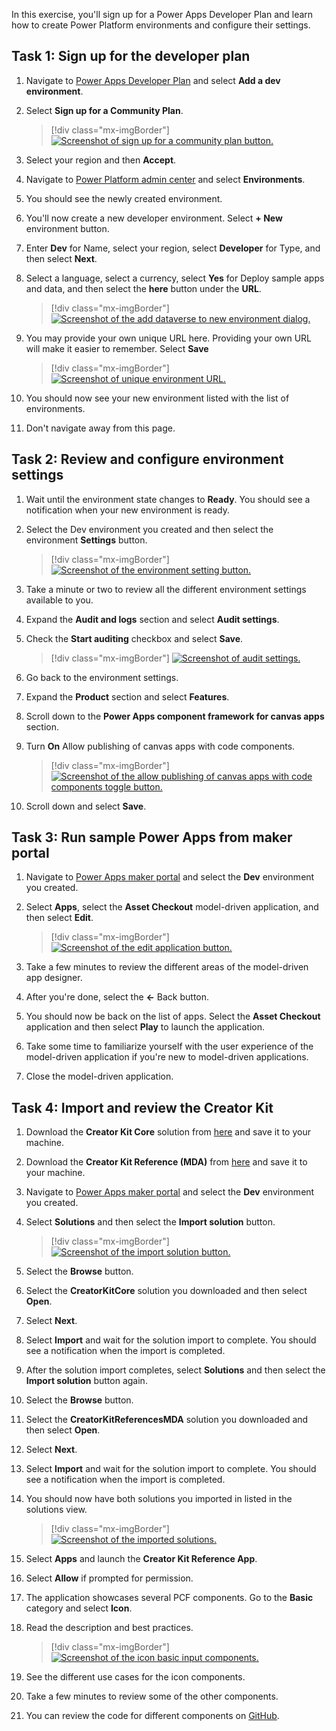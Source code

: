 In this exercise, you'll sign up for a Power Apps Developer Plan and learn how to create Power Platform environments and configure their settings.

## Task 1: Sign up for the developer plan

1.  Navigate to [Power Apps Developer Plan](https://powerapps.microsoft.com/developerplan/?azure-portal=true) and select **Add a dev environment**.

1.  Select **Sign up for a Community Plan**.

	> [!div class="mx-imgBorder"]
	> [![Screenshot of sign up for a community plan button.](../media/community-plan.png)](../media/community-plan.png#lightbox)

1. Select your region and then **Accept**.

1. Navigate to [Power Platform admin center](https://admin.powerplatform.microsoft.com/?azure-portal=true) and select **Environments**.

1. You should see the newly created environment.

1. You'll now create a new developer environment. Select **+ New** environment button.

1. Enter **Dev** for Name, select your region, select **Developer** for Type, and then select **Next**.

1. Select a language, select a currency, select **Yes** for Deploy sample apps and data, and then select the **here** button under the **URL**.

	> [!div class="mx-imgBorder"]
	> [![Screenshot of the add dataverse to new environment dialog.](../media/here.png)](../media/here.png#lightbox)

1. You may provide your own unique URL here. Providing your own URL will make it easier to remember. Select **Save**

	> [!div class="mx-imgBorder"]
	> [![Screenshot of unique environment URL.](../media/unique-environment.png)](../media/unique-environment.png#lightbox)

1. You should now see your new environment listed with the list of environments.

1. Don't navigate away from this page.

## Task 2: Review and configure environment settings

1.  Wait until the environment state changes to **Ready**. You should see a notification when your new environment is ready.

1. Select the Dev environment you created and then select the environment **Settings** button.

	> [!div class="mx-imgBorder"]
	> [![Screenshot of the environment setting button.](../media/settings.png)](../media/settings.png#lightbox)

1. Take a minute or two to review all the different environment settings available to you.

1. Expand the **Audit and logs** section and select **Audit settings**.

1. Check the **Start auditing** checkbox and select **Save**.

	> [!div class="mx-imgBorder"]
	> [![Screenshot of audit settings.](../media/audit-settings.png)](../media/audit-settings.png#lightbox)

1. Go back to the environment settings.

1. Expand the **Product** section and select **Features**.

1. Scroll down to the **Power Apps component framework for canvas apps** section.

1. Turn **On** Allow publishing of canvas apps with code components.

	> [!div class="mx-imgBorder"]
	> [![Screenshot of the allow publishing of canvas apps with code components toggle button.](../media/allow.png)](../media/allow.png#lightbox)

1. Scroll down and select **Save**.

## Task 3: Run sample Power Apps from maker portal

1.  Navigate to [Power Apps maker portal](https://make.powerapps.com/?azure-portal=true) and select the **Dev** environment you created.

1. Select **Apps**, select the **Asset Checkout** model-driven application, and then select **Edit**.

	> [!div class="mx-imgBorder"]
	> [![Screenshot of the edit application button.](../media/edit.png)](../media/edit.png#lightbox)

1. Take a few minutes to review the different areas of the model-driven app designer.

1. After you're done, select the **<-** Back button.

1. You should now be back on the list of apps. Select the **Asset Checkout** application and then select **Play** to launch the application.

1. Take some time to familiarize yourself with the user experience of the model-driven application if you're new to model-driven applications.

1. Close the model-driven application.

## Task 4: Import and review the Creator Kit

1.  Download the **Creator Kit Core** solution from [here](https://aka.ms/creatorkitdownload) and save it to your machine.

1. Download the **Creator Kit Reference (MDA)** from [here](https://aka.ms/creatorkitreferencemda) and save it to your machine.

1. Navigate to [Power Apps maker portal](https://make.powerapps.com/?azure-portal=true) and select the **Dev** environment you created.

1. Select **Solutions** and then select the **Import solution** button.

	> [!div class="mx-imgBorder"]
	> [![Screenshot of the import solution button.](../media/import-solution.png)](../media/import-solution.png#lightbox)

1. Select the **Browse** button.

1. Select the **CreatorKitCore** solution you downloaded and then select **Open**.

1. Select **Next**.

1. Select **Import** and wait for the solution import to complete. You should see a notification when the import is completed.

1.  After the solution import completes, select **Solutions** and then select the **Import solution** button again.

1. Select the **Browse** button.

1. Select the **CreatorKitReferencesMDA** solution you downloaded and then select **Open**.

1. Select **Next**.

1. Select **Import** and wait for the solution import to complete. You should see a notification when the import is completed.

1. You should now have both solutions you imported in listed in the solutions view.

	> [!div class="mx-imgBorder"]
	> [![Screenshot of the imported solutions.](../media/solutions.png)](../media/solutions.png#lightbox)

1. Select **Apps** and launch the **Creator Kit Reference App**.

1. Select **Allow** if prompted for permission.

1. The application showcases several PCF components. Go to the **Basic** category and select **Icon**.

1. Read the description and best practices.

	> [!div class="mx-imgBorder"]
	> [![Screenshot of the icon basic input components.](../media/icon.png)](../media/icon.png#lightbox)

1. See the different use cases for the icon components.

1. Take a few minutes to review some of the other components.

1. You can review the code for different components on [GitHub](https://github.com/microsoft/PowerApps-Samples/?azure-portal=true).

